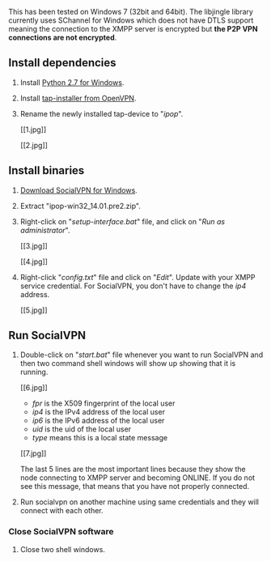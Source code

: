 This has been tested on Windows 7 (32bit and 64bit). The libjingle library
currently uses SChannel for Windows which does not have DTLS support 
meaning the connection to the XMPP server is encrypted but
**the P2P VPN connections are not encrypted**.

## Install dependencies

1. Install [Python 2.7 for Windows](http://www.python.org/ftp/python/2.7.5/python-2.7.5.msi).

2. Install [tap-installer from OpenVPN](http://swupdate.openvpn.org/community/releases/tap-windows-9.9.2_3.exe).

3. Rename the newly installed tap-device to "_ipop_".

    [[1.jpg]]

    [[2.jpg]]

## Install binaries

1. [Download SocialVPN for Windows](http://www.acis.ufl.edu/~ptony82/ipop/ipop-win32_14.01.pre2.zip).

2. Extract "ipop-win32_14.01.pre2.zip".

3. Right-click on "_setup-interface.bat_" file, and click on
    "_Run as administrator_".

    [[3.jpg]]

    [[4.jpg]]

4. Right-click "_config.txt_" file and click on "_Edit_". Update with your
   XMPP service credential.  For SocialVPN, you
   don't have to change the *ip4* address.

    <Example>

    [[5.jpg]]

## Run SocialVPN

1. Double-click on "_start.bat_" file whenever you want to run SocialVPN and
   then two command shell windows will show up showing that it is running.

    [[6.jpg]]
    
    * _fpr_ is the X509 fingerprint of the local user
    * _ip4_ is the IPv4 address of the local user
    * _ip6_ is the IPv6 address of the local user
    * _uid_ is the uid of the local user
    * _type_ means this is a local state message

    [[7.jpg]]

    The last 5 lines are the most important lines because they show the node
    connecting to XMPP server and becoming ONLINE. If you do not see this 
    message, that means that you have not properly connected.

2. Run socialvpn on another machine using same credentials and they will
   connect with each other.

### Close SocialVPN software
1. Close two shell windows.
